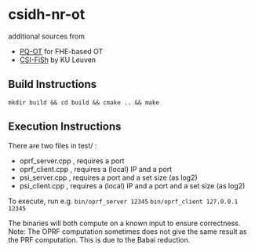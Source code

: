 # csidh-nr-ot
additional sources from 
* [PQ-OT](https://github.com/encryptogroup/PQ-MPC) for FHE-based OT
* [CSI-FiSh](https://github.com/KULeuven-COSIC/CSI-FiSh) by KU Leuven

## Build Instructions
`mkdir build && cd build && cmake .. && make`


## Execution Instructions
There are two files in test/ : 
* oprf\_server.cpp , requires a port
* oprf\_client.cpp , requires a (local) IP and a port
* psi\_server.cpp , requires a port and a set size (as log2)
* psi\_client.cpp , requires a (local) IP and a port and a set size (as log2)

To execute, run e.g.
`bin/oprf_server 12345`
`bin/oprf_client 127.0.0.1 12345`

The binaries will both compute on a known input to ensure correctness. 
Note: The OPRF computation sometimes does not give the same result as the PRF
computation. This is due to the Babai reduction. 
